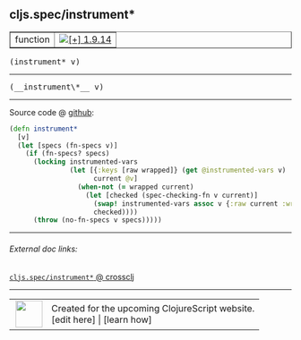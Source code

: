 ## cljs.spec/instrument\*



 <table border="1">
<tr>
<td>function</td>
<td><a href="https://github.com/cljsinfo/cljs-api-docs/tree/1.9.14"><img valign="middle" alt="[+] 1.9.14" title="Added in 1.9.14" src="https://img.shields.io/badge/+-1.9.14-lightgrey.svg"></a> </td>
</tr>
</table>

<samp>(instrument\* v)</samp><br>

---

 <samp>
(__instrument\*__ v)<br>
</samp>

---







Source code @ [github]():

```clj
(defn instrument*
  [v]
  (let [specs (fn-specs v)]
    (if (fn-specs? specs)
      (locking instrumented-vars
               (let [{:keys [raw wrapped]} (get @instrumented-vars v)
                     current @v]
                 (when-not (= wrapped current)
                   (let [checked (spec-checking-fn v current)]
                     (swap! instrumented-vars assoc v {:raw current :wrapped checked})
                     checked))))
      (throw (no-fn-specs v specs)))))
```

<!--
Repo - tag - source tree - lines:

 <pre>

</pre>

-->

---



###### External doc links:

[`cljs.spec/instrument*` @ crossclj](http://crossclj.info/fun/cljs.spec.cljs/instrument*.html)<br>

---

 <table>
<tr><td>
<img valign="middle" align="right" width="48px" src="http://i.imgur.com/Hi20huC.png">
</td><td>
Created for the upcoming ClojureScript website.<br>
[edit here] | [learn how]
</td></tr></table>

[edit here]:https://github.com/cljsinfo/cljs-api-docs/blob/master/cljsdoc/cljs.spec/instrumentSTAR.cljsdoc
[learn how]:https://github.com/cljsinfo/cljs-api-docs/wiki/cljsdoc-files

<!--

This information was too distracting to show to readers, but I'll leave it
commented here since it is helpful to:

- pretty-print the data used to generate this document
- and show how to retrieve that data



The API data for this symbol:

```clj
{:ns "cljs.spec",
 :name "instrument*",
 :signature ["[v]"],
 :name-encode "instrumentSTAR",
 :history [["+" "1.9.14"]],
 :type "function",
 :full-name-encode "cljs.spec/instrumentSTAR",
 :source {:code "(defn instrument*\n  [v]\n  (let [specs (fn-specs v)]\n    (if (fn-specs? specs)\n      (locking instrumented-vars\n               (let [{:keys [raw wrapped]} (get @instrumented-vars v)\n                     current @v]\n                 (when-not (= wrapped current)\n                   (let [checked (spec-checking-fn v current)]\n                     (swap! instrumented-vars assoc v {:raw current :wrapped checked})\n                     checked))))\n      (throw (no-fn-specs v specs)))))",
          :title "Source code",
          :repo "clojurescript",
          :tag "r1.9.36",
          :filename "src/main/cljs/cljs/spec.cljs",
          :lines [326 337],
          :url "https://github.com/clojure/clojurescript/blob/r1.9.36/src/main/cljs/cljs/spec.cljs#L326-L337"},
 :usage ["(instrument* v)"],
 :full-name "cljs.spec/instrument*",
 :cljsdoc-url "https://github.com/cljsinfo/cljs-api-docs/blob/master/cljsdoc/cljs.spec/instrumentSTAR.cljsdoc"}

```

Retrieve the API data for this symbol:

```clj
;; from Clojure REPL
(require '[clojure.edn :as edn])
(-> (slurp "https://raw.githubusercontent.com/cljsinfo/cljs-api-docs/catalog/cljs-api.edn")
    (edn/read-string)
    (get-in [:symbols "cljs.spec/instrument*"]))
```

-->

